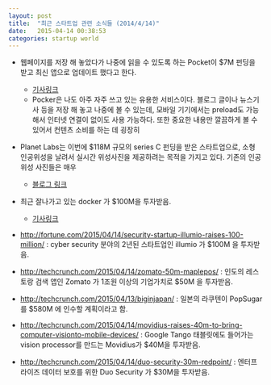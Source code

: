 ```yaml
---
layout: post
title:  "최근 스타트업 관련 소식들 (2014/4/14)"
date:   2015-04-14 00:38:53
categories: startup world
---
```


- 웹페이지를 저장 해 놓았다가 나중에 읽을 수 있도록 하는 Pocket이 $7M 펀딩을 받고 최신 앱으로 업데이트 했다고 한다. 
	- [기사링크](http://venturebeat.com/2015/04/14/pocket-raises-7-million-and-launches-a-new-responsive-web-app-to-help-you-read-things-later/)
	- Pocker은 나도 아주 자주 쓰고 있는 유용한 서비스이다. 블로그 글이나 뉴스기사 등을 저장 해 놓고 나중에 볼 수 있는데, 모바일 기기에서는 preload도 가능해서 인터넷 연결이 없이도 사용 가능하다. 또한 중요한 내용만 깔끔하게 볼 수 있어서 컨텐츠 소비를 하는 데 굉장히 


- Planet Labs는 이번에 $118M 규모의 series C 펀딩을 받은 스타트업으로, 소형 인공위성을 날려서 실시간 위성사진을 제공하려는 목적을 가지고 있다. 기존의 인공위성 사진들은 매우
	- [블로그 링크](https://www.planet.com/pulse/)

- 최근 잘나가고 있는 docker 가 $100M을 투자받음.
	- [기사링크](http://bits.blogs.nytimes.com/2015/04/14/docker-raises-another-95-million-in-funding/?_r=0)

- http://fortune.com/2015/04/14/security-startup-illumio-raises-100-million/ : cyber security 분야의 2년된 스타트업인 illumio 가 $100M 을 투자받음.

- http://techcrunch.com/2015/04/14/zomato-50m-maplepos/ : 인도의 레스토랑 검색 앱인 Zomato 가 1조원 이상의 기업가치로 $50M 을 투자받음.

- http://techcrunch.com/2015/04/13/biginjapan/ : 일본의 라쿠텐이 PopSugar를 $580M 에 인수할 계획이라고 함.

- http://techcrunch.com/2015/04/14/movidius-raises-40m-to-bring-computer-visionto-mobile-devices/ : Google Tango 태블릿에도 들어가는 vision processor를 만드는 Movidius가 $40M을 투자받음.

- http://techcrunch.com/2015/04/14/duo-security-30m-redpoint/ : 엔터프라이즈 데이터 보호를 위한 Duo Security 가 $30M을 투자받음.